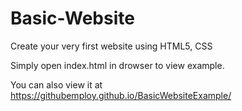 # Basic-Website
Create your very first website using HTML5, CSS

Simply open index.html in drowser to view example.

You can also view it at https://githubemploy.github.io/BasicWebsiteExample/
